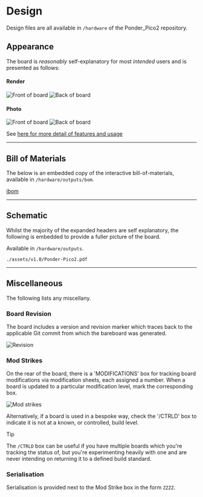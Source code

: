 # Design

Design files are all available in `/hardware` of the Ponder_Pico2 repository.

## Appearance

The board is _reasonably_ self-explanatory for most _intended_ users and is presented as follows:

<!-- tabs:start -->

#### **Render**

![Front of board](./assets/v1.0/Ponder-front.png ':size=300') ![Back of board](./assets/v1.0/Ponder-back.png ':size=310')

#### **Photo**

![Front of board](./assets/v1.0/frontph.jpg ':size=300') ![Back of board](./assets/v1.0/backph.jpg ':size=310')

<!-- tabs:end -->

See [here for more detail of features and usage](/features)

---

## Bill of Materials

The below is an embedded copy of the interactive bill-of-materials, available in `/hardware/outputs/bom`.

[ibom](./assets/v1.0/ibom.html ':include :type=iframe width=100% height=800px')

---

## Schematic

Whilst the majority of the expanded headers are self explanatory, the following is embedded to provide a fuller picture of the board.

Available in `/hardware/outputs`.

```pdf
./assets/v1.0/Ponder-Pico2.pdf
```

---

## Miscellaneous

The following lists any miscellany.

### Board Revision

The board includes a version and revision marker which traces back to the applicable Git commit from which the bareboard was generated.

![Revision](assets/v1.0/revision.png)

### Mod Strikes

On the rear of the board, there is a 'MODIFICATIONS' box for tracking board modifications via modification sheets, each assigned a number.
When a board is updated to a particular modification level, mark the corresponding box.

![Mod strikes](assets/v1.0/modstrike.png)

Alternatively, if a board is used in a bespoke way, check the '/CTRLD' box to indicate it is not at a known, or controlled, build level.

>[!TIP]
>The `/CTRLD` box can be useful if you have multiple boards which you're tracking the status of, but you're experimenting heavily with one and are never intending on returning it to a defined build standard.


### Serialisation

Serialisation is provided next to the Mod Strike box in the form `ZZZZ`.
